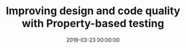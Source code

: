 ---
title: 'Improving design and code quality with Property-based testing'
description: >
 A suite of traditional unit tests will only be as strong as the possible arguments or parameters tested against your code. Quoting Romeu Moura: If you take a String as an argument, then the works of Shakespeare in Japanese & Korean are ONE valid input. Obviously, this can be achieved with parameterized testing. However, this makes the unit tests so big that it is harder to understand which behaviour it is validating. We want our unit tests to also serve as living documentation so they should be comprehensible and to the point.
 <br />
 <br />
 Enter Property-Based Testing. In Property-Based Testing, we randomly generate data points within the boundary of a property to verify the property’s behaviour. This not only lets us test edge cases that could expose unwanted and unexpected errors in the code but also enables us to make small tests that are readable and clear. Making these tests will also force you to think harder about the problem at hand and improve your design and code quality.
 <br />
 <br />
 In this technical session, Kenny & João demonstrates and explains what property-based testing is, and how to implement it in C# with FsCheck and Java with JUnit-Quickcheck. If you are interested in improving your unit testing, so you don’t have to worry much about test data anymore, but more about the problem your code is solving, this talk is for you!
conference: 'Codemotion Rome'
location: 'Rome, Italy'
website: 'https://events.codemotion.com/conferences/rome/2019/'
slides: 'https://speakerdeck.com/player/47adc00a65a74edaae10e15aa83ef2fb'
date: 2019-03-23 00:00:00
featured_image: 'https://speakerd.s3.amazonaws.com/presentations/47adc00a65a74edaae10e15aa83ef2fb/slide_0.jpg?12804406'
---